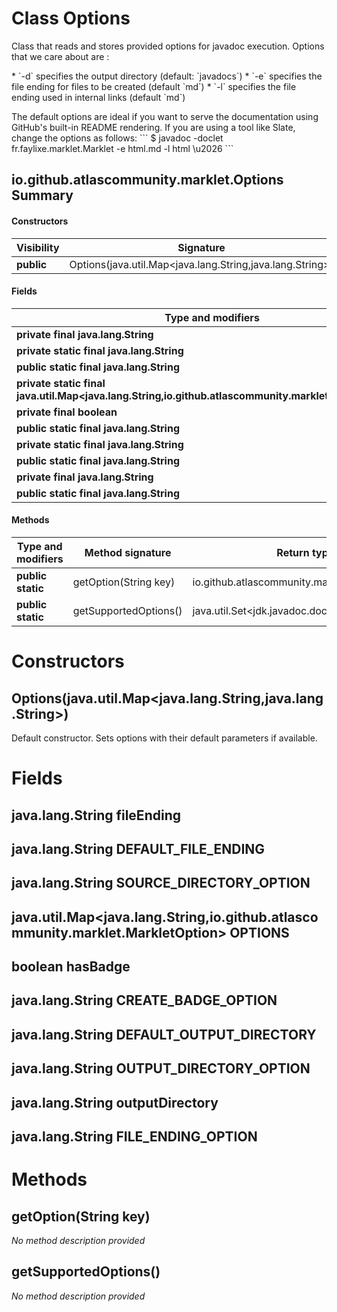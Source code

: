 Class Options
=============
Class that reads and stores provided options for javadoc execution. Options that we care about
 are :

 <p>* `-d` specifies the output directory (default: `javadocs`) * `-e` specifies the file ending
 for files to be created (default `md`) * `-l` specifies the file ending used in internal links
 (default `md`)

 <p> The default options are ideal if you want to serve the documentation using GitHub's
 built-in README rendering. If you are using a tool like Slate, change the options as follows: ```
 $ javadoc -doclet fr.faylixe.marklet.Marklet -e html.md -l html \u2026 ```

io.github.atlascommunity.marklet.Options Summary
-------
#### Constructors
| Visibility | Signature                                                 |
| ---------- | --------------------------------------------------------- |
| **public** | Options(java.util.Map<java.lang.String,java.lang.String>) |
#### Fields
| Type and modifiers                                                                                      | Field name               |
| ------------------------------------------------------------------------------------------------------- | ------------------------ |
| **private final java.lang.String**                                                                      | fileEnding               |
| **private static final java.lang.String**                                                               | DEFAULT_FILE_ENDING      |
| **public static final java.lang.String**                                                                | SOURCE_DIRECTORY_OPTION  |
| **private static final java.util.Map<java.lang.String,io.github.atlascommunity.marklet.MarkletOption>** | OPTIONS                  |
| **private final boolean**                                                                               | hasBadge                 |
| **public static final java.lang.String**                                                                | CREATE_BADGE_OPTION      |
| **private static final java.lang.String**                                                               | DEFAULT_OUTPUT_DIRECTORY |
| **public static final java.lang.String**                                                                | OUTPUT_DIRECTORY_OPTION  |
| **private final java.lang.String**                                                                      | outputDirectory          |
| **public static final java.lang.String**                                                                | FILE_ENDING_OPTION       |
#### Methods
| Type and modifiers | Method signature      | Return type                                     |
| ------------------ | --------------------- | ----------------------------------------------- |
| **public static**  | getOption(String key) | io.github.atlascommunity.marklet.MarkletOption  |
| **public static**  | getSupportedOptions() | java.util.Set<jdk.javadoc.doclet.Doclet.Option> |

Constructors
============
Options(java.util.Map<java.lang.String,java.lang.String>)
---------------------------------------------------------
Default constructor. Sets options with their default parameters if available.



Fields
======
java.lang.String fileEnding
---------------------------

java.lang.String DEFAULT_FILE_ENDING
------------------------------------

java.lang.String SOURCE_DIRECTORY_OPTION
----------------------------------------

java.util.Map<java.lang.String,io.github.atlascommunity.marklet.MarkletOption> OPTIONS
--------------------------------------------------------------------------------------

boolean hasBadge
----------------

java.lang.String CREATE_BADGE_OPTION
------------------------------------

java.lang.String DEFAULT_OUTPUT_DIRECTORY
-----------------------------------------

java.lang.String OUTPUT_DIRECTORY_OPTION
----------------------------------------

java.lang.String outputDirectory
--------------------------------

java.lang.String FILE_ENDING_OPTION
-----------------------------------


Methods
=======
getOption(String key)
---------------------
*No method description provided*


getSupportedOptions()
---------------------
*No method description provided*



